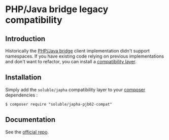 # PHP/Java bridge legacy compatibility 

## Introduction

Historically the [PHP/Java bridge](http://php-java-bridge.sourceforge.net/pjb/) client implementation didn't
support namespaces. If you have existing code relying on previous implementations and don't want to refactor, 
you can install a [compatibility layer](https://github.com/belgattitude/soluble-japha-pjb62-compat).
 
## Installation

Simply add the `soluble/japha` compatibility layer to your [composer](http://getcomposer.org/) dependencies :

```console
$ composer require "soluble/japha-pjb62-compat"
```

## Documentation

See the [official repo](https://github.com/belgattitude/soluble-japha-pjb62-compat).